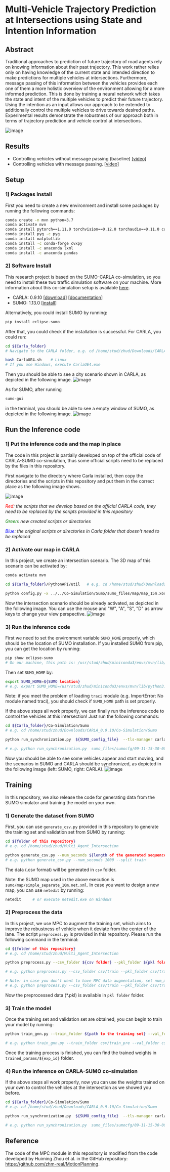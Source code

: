 # Multi-Vehicle Trajectory Prediction at Intersections using State and Intention Information

## Abstract
Traditional approaches to prediction of future trajectory of road agents rely on knowing information about their past trajectory. This work rather relies only on having knowledge of the current state and intended direction to make predictions for multiple vehicles at intersections. Furthermore, message passing of this information between the vehicles provides each one of them a more holistic overview of the environment allowing for a more informed prediction. This is done by training a neural network which takes the state and intent of the multiple vehicles to predict their future trajectory.  Using the intention as an input allows our approach to be extended to additionally control the multiple vehicles to drive towards desired paths. Experimental results demonstrate the robustness of our approach both in terms of trajectory prediction and vehicle control at intersections.

![image](images/overview.png)

## Results
* Controlling vehicles without message passing (baseline) [[video]](https://drive.google.com/file/d/1AdF94g7Gd6ytB8gMKFR0qGHDBQH6qtnC/view?usp=share_link)
* Controlling vehicles with message passing. [[video]](https://drive.google.com/file/d/1V74KRbbgGNnIJ3vWwqs3vQ9wO5Y01D2S/view?usp=share_link)

## Setup

### 1) Packages Install
First you need to create a new environment and install some packages by running the following commands:

``` bash
conda create -n mvn python=3.7
conda activate mvn
conda install pytorch==1.11.0 torchvision==0.12.0 torchaudio==0.11.0 cudatoolkit=11.3 -c pytorch
conda install pyg -c pyg
conda install matplotlib
conda install -c conda-forge cvxpy
conda install -c anaconda lxml
conda install -c anaconda pandas
```

### 2) Software Install
This research project is based on the SUMO-CARLA co-simulation, so you need to install these two traffic simulation software on your machine. More information about this co-simulation setup is available [here](https://carla.readthedocs.io/en/latest/adv_sumo/).
* CARLA: 0.9.10 [[download](https://github.com/carla-simulator/carla/releases/tag/0.9.10/)] [[documentation](https://carla.readthedocs.io/en/latest/download/)]
* SUMO: 1.13.0 [[install](https://sumo.dlr.de/docs/Installing/index.html)]

Alternatively, you could install SUMO by running:
```bash
pip install eclipse-sumo
```
After that, you could check if the installation is successful. For CARLA, you could run:
```bash
cd ${Carla_folder}
# Navigate to the CARLA folder, e.g. cd /home/stud/zhud/Downloads/CARLA_0.9.10

bash CarlaUE4.sh    # Linux
# If you use Windows, execute CarlaUE4.exe
```
Then you should be able to see a city scenario shown in CARLA, as depicted in the following image. 
![image](images/carla_city.png)

As for SUMO, after running
```bash
sumo-gui
```
in the terminal, you should be able to see a empty window of SUMO, as depicted in the following image.
![image](images/sumo_init.png)

## Run the Inference code

### 1) Put the inference code and the map in place

The code in this project is partially developed on top of the official code of CARLA-SUMO co-simulation, thus some official scripts need to be replaced by the files in this repository.

First navigate to the directory where Carla installed, then copy the directories and the scripts in this repository and put them in the correct place as the following image shows. 

![image](images/setup.png)

*<font color=red>Red</font>: the scripts that we develop based on the official CARLA code, they need to be replaced by the scripts provided in this repository*

*<font color=green>Green</font>: new created scripts or directories*

*<font color=blue>Blue</font>: the original scripts or directories in Carla folder that doesn't need to be replaced*


### 2) Activate our map in CARLA

In this project, we create an intersection scenario. The 3D map of this scenario can be activated by: 
```bash
conda activate mvn

cd ${Carla_folder}/PythonAPI/util   # e.g. cd /home/stud/zhud/Downloads/CARLA_0.9.10/PythonAPI/util

python config.py -x ../../Co-Simulation/Sumo/sumo_files/map/map_15m.xodr
```
Now the intersection scenario should be already activated, as depicted in the following image. You can use the mouse and "W", "A", "S", "D" as arrow keys to change your view perspective.
![image](images/carla_intersection.png) 

### 3) Run the inference code
First we need to set the environment variable `SUMO_HOME` properly, which should be the location of SUMO installation. If you installed SUMO from pip, you can get the location by running:
```bash
pip show eclipse-sumo
# On our machine, this path is: /usr/stud/zhud/miniconda3/envs/mvn/lib/python3.7/site-packages/sumo
```
Then set `SUMO_HOME` by:
```bash
export SUMO_HOME=${SUMO location}
# e.g. export SUMO_HOME=/usr/stud/zhud/miniconda3/envs/mvn/lib/python3.7/site-packages/sumo
```
Note: if you meet the problem of loading `traci` module (e.g. ImportError: No module named traci), you should check if `SUMO_HOME` path is set properly.

If the above steps all work properly, we can finally run the inference code to control the vehicles at this intersection! Just run the following commands:
```bash
cd ${Carla_folder}/Co-Simulation/Sumo   
# e.g. cd /home/stud/zhud/Downloads/CARLA_0.9.10/Co-Simulation/Sumo

python run_synchronization.py  ${SUMO_config_file}  --tls-manager carla  --sumo-gui  --step-length ${step_length} --pretrained-weights ${path_to_pretrained_weights}

# e.g. python run_synchronization.py  sumo_files/sumocfg/09-11-15-30-00400-0.09-val_10m_35m-7.sumocfg  --tls-manager carla  --sumo-gui  --step-length 0.1  --pretrained-weights  trained_params_archive/sumo_with_mpc_online_control/model_rot_gnn_mtl_wp_sumo_0911_e3_1910.pth
```
Now you should be able to see some vehicles appear and start moving, and the scenarios in SUMO and CARLA should be synchronized, as depicted in the following image (left: SUMO, right: CARLA).
![image](images/sumo_carla_simu.png)

## Training
In this repository, we also release the code for generating data from the SUMO simulator and training the model on your own. 
### 1) Generate the dataset from SUMO
First, you can use `generate_csv.py` provided in this repository to generate the training set and validation set from SUMO by running:
```bash
cd ${folder of this repository} 
# e.g. cd /home/stud/zhud/Multi_Agent_Intersection

python generate_csv.py --num_seconds ${length of the generated sequence (unit: second)} --split ${train or val}
# e.g. python generate_csv.py --num_seconds 1000 --split train
```
The data (.csv format) will be generated in `csv` folder.

Note: the SUMO map used in the above execution is `sumo/map/simple_separate_10m.net.xml`. In case you want to design a new map, you can use `netedit` by running:
```bash
netedit     # or execute netedit.exe on Windows
```

### 2) Preprocess the data
In this project, we use MPC to augment the training set, which aims to improve the robustness of vehicle when it deviate from the center of the lane. 
The script `preprocess.py` is provided in this repository.
Please run the following command in the terminal:
```bash
cd ${folder of this repository} 
# e.g. cd /home/stud/zhud/Multi_Agent_Intersection

python preprocess.py --csv_folder ${csv folder} --pkl_folder ${pkl folder} --num_mpc_aug ${number of MPC data augmentation}

# e.g. python preprocess.py --csv_folder csv/train --pkl_folder csv/train_pre --num_mpc_aug 2

# Note: in case you don't want to have MPC data augmentation, set num_mpc_aug to 0,
# e.g. python preprocess.py --csv_folder csv/train --pkl_folder csv/train_pre --num_mpc_aug 0
```
Now the preprocessed data (*.pkl) is available in `pkl folder` folder.

### 3) Train the model
Once the training set and validation set are obtained, you can begin to train your model by running:
```bash
python train_gnn.py --train_folder ${path to the training set} --val_folder ${path to the validation set} --epoch ${number of total training epochs} --exp_id ${experiment ID} --batch_size ${batch size}

# e.g. python train_gnn.py --train_folder csv/train_pre --val_folder csv/train_pre --epoch 20 --exp_id sumo_0402 --batch_size 20
```
Once the training process is finished, you can find the trained weights in `trained_params/${exp_id}` folder. 

### 4) Run the inference on CARLA-SUMO co-simulation
If the above steps all work properly, now you can use the weights trained on your own to control the vehicles at the intersection as we showed you before.

```bash
cd ${Carla_folder}/Co-Simulation/Sumo   
# e.g. cd /home/stud/zhud/Downloads/CARLA_0.9.10/Co-Simulation/Sumo

python run_synchronization.py  ${SUMO_config_file}  --tls-manager carla  --sumo-gui  --step-length ${step_length} --pretrained-weights ${path_to_pretrained_weights}

# e.g. python run_synchronization.py  sumo_files/sumocfg/09-11-15-30-00400-0.09-val_10m_35m-7.sumocfg  --tls-manager carla  --sumo-gui  --step-length 0.1  --pretrained-weights /home/stud/zhud/Multi_Agent_Intersection/trained_params/sumo_0402/model_gnn_wp_sumo_0402_e3_0010.pth
```

## Reference
The code of the MPC module in this repository is modified from the code developed by Huiming Zhou et al. in the GitHub repository: https://github.com/zhm-real/MotionPlanning.
